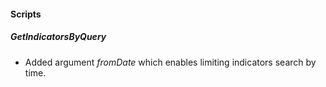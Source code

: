 
#### Scripts
##### GetIndicatorsByQuery
- Added argument *fromDate* which enables limiting indicators search by time.
